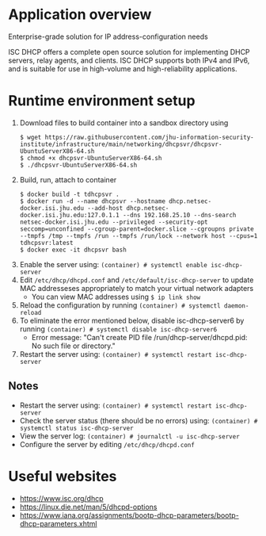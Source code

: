 # Application overview
Enterprise-grade solution for IP address-configuration needs

ISC DHCP offers a complete open source solution for implementing DHCP servers, relay agents, and clients. ISC DHCP supports both IPv4 and IPv6, and is suitable for use in high-volume and high-reliability applications.

# Runtime environment setup
1. Download files to build container into a sandbox directory using
    ```
    $ wget https://raw.githubusercontent.com/jhu-information-security-institute/infrastructure/main/networking/dhcpsvr/dhcpsvr-UbuntuServerX86-64.sh
    $ chmod +x dhcpsvr-UbuntuServerX86-64.sh
    $ ./dhcpsvr-UbuntuServerX86-64.sh
    ```
1. Build, run, attach to container
    ```
    $ docker build -t tdhcpsvr .
    $ docker run -d --name dhcpsvr --hostname dhcp.netsec-docker.isi.jhu.edu --add-host dhcp.netsec-docker.isi.jhu.edu:127.0.1.1 --dns 192.168.25.10 --dns-search netsec-docker.isi.jhu.edu --privileged --security-opt seccomp=unconfined --cgroup-parent=docker.slice --cgroupns private --tmpfs /tmp --tmpfs /run --tmpfs /run/lock --network host --cpus=1 tdhcpsvr:latest
    $ docker exec -it dhcpsvr bash 
    ```
1. Enable the server using: `(container) # systemctl enable isc-dhcp-server`
1. Edit `/etc/dhcp/dhcpd.conf` and `/etc/default/isc-dhcp-server` to update MAC addresseses appropriately to match your virtual network adapters
    * You can view MAC addresses using `$ ip link show`
1. Reload the configuration by running `(container) # systemctl daemon-reload`
1. To eliminate the error mentioned below, disable isc-dhcp-server6 by running `(container) # systemctl disable isc-dhcp-server6`
    * Error message: "Can't create PID file /run/dhcp-server/dhcpd.pid: No such file or directory."
1. Restart the server using: `(container) # systemctl restart isc-dhcp-server`

## Notes
* Restart the server using: `(container) # systemctl restart isc-dhcp-server`
* Check the server status (there should be no errors) using: `(container) # systemctl status isc-dhcp-server`
* View the server log: `(container) # journalctl -u isc-dhcp-server`
* Configure the server by editing `/etc/dhcp/dhcpd.conf`

# Useful websites
* https://www.isc.org/dhcp
* https://linux.die.net/man/5/dhcpd-options
* https://www.iana.org/assignments/bootp-dhcp-parameters/bootp-dhcp-parameters.xhtml
